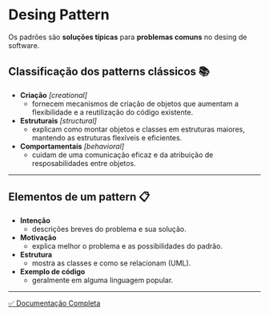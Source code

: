 # Desing Pattern
Os padrões são **soluções típicas** para **problemas comuns** no desing de software.



## Classificação dos patterns clássicos :books:
* **Criação** *[creational]*
    * fornecem mecanismos de criação de objetos que aumentam a flexibilidade e a reutilização do código existente.
* **Estruturais** *[structural]*
  * explicam como montar objetos e classes em estruturas maiores, mantendo as estruturas flexíveis e eficientes.
* **Comportamentais** *[behavioral]*
  * cuidam de uma comunicação eficaz e da atribuição de resposabilidades entre objetos.

___

## Elementos de um pattern 📋
* **Intenção**
  * descrições breves do problema e sua solução.
* **Motivação**
  * explica melhor o problema e as possibilidades do padrão.
* **Estrutura**
  * mostra as classes e como se relacionam (UML).
* **Exemplo de código**
  * geralmente em alguma linguagem popular.

___

[✅ Documentação Completa](https://github.com/MatheusLPolidoro/DesiginPatterns/blob/main/docs/DesignPatterns.md)
